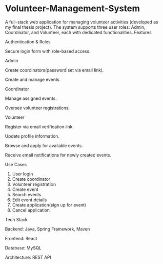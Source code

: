 # Volunteer-Management-System
A full-stack web application for managing volunteer activities (developed as my final thesis project). The system supports three user roles: Admin, Coordinator, and Volunteer, each with dedicated functionalities.
Features

Authentication & Roles

Secure login form with role-based access.

Admin

Create coordinators(password set via email link).

Create and manage events.

Coordinator

Manage assigned events.

Oversee volunteer registrations.

Volunteer

Register via email verification link.

Update profile information.

Browse and apply for available events.

Receive email notifications for newly created events.

Use Cases

1. User login
2. Create coordinator
3. Volunteer registration
4. Create event
5. Search events
6. Edit event details
7. Create application(sign up for event)
8. Cancel application

Tech Stack

Backend: Java, Spring Framework, Maven

Frontend: React

Database: MySQL

Architecture: REST API
